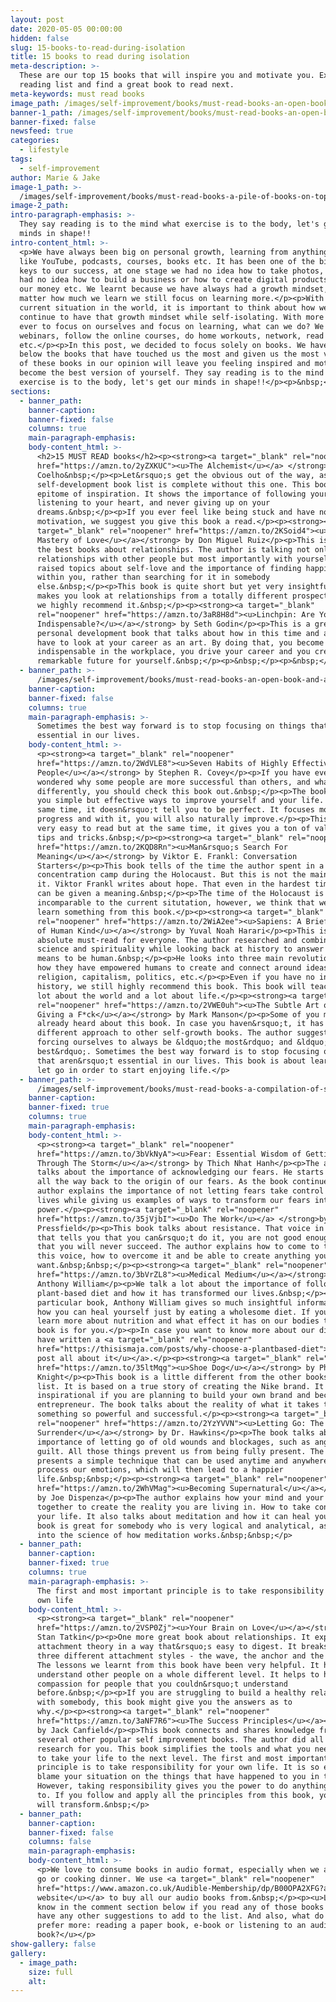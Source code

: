 ```yaml
---
layout: post
date: 2020-05-05 00:00:00
hidden: false
slug: 15-books-to-read-during-isolation
title: 15 books to read during isolation
meta-description: >-
  These are our top 15 books that will inspire you and motivate you. Explore our
  reading list and find a great book to read next.
meta-keywords: must read books
image_path: /images/self-improvement/books/must-read-books-an-open-book.jpg
banner-1_path: /images/self-improvement/books/must-read-books-an-open-book.jpg
banner-fixed: false
newsfeed: true
categories:
  - lifestyle
tags:
  - self-improvement
author: Marie & Jake
image-1_path: >-
  /images/self-improvement/books/must-read-books-a-pile-of-books-on-top-of-the-metal-container.jpg
image-2_path:
intro-paragraph-emphasis: >-
  They say reading is to the mind what exercise is to the body, let's get our
  minds in shape!!
intro-content_html: >-
  <p>We have always been big on personal growth, learning from anything we can
  like YouTube, podcasts, courses, books etc. It has been one of the biggest
  keys to our success, at one stage we had no idea how to take photos, we also
  had no idea how to build a business or how to create digital products, manage
  our money etc. We learnt because we have always had a growth mindset, no
  matter how much we learn we still focus on learning more.</p><p>With the
  current situation in the world, it is important to think about how we can
  continue to have that growth mindset while self-isolating. With more time than
  ever to focus on ourselves and focus on learning, what can we do? We can watch
  webinars, follow the online courses, do home workouts, network, read books
  etc.</p><p>In this post, we decided to focus solely on books. We have listed
  below the books that have touched us the most and given us the most value. All
  of these books in our opinion will leave you feeling inspired and motivated to
  become the best version of yourself. They say reading is to the mind what
  exercise is to the body, let's get our minds in shape!!</p><p>&nbsp;</p>
sections:
  - banner_path:
    banner-caption:
    banner-fixed: false
    columns: true
    main-paragraph-emphasis:
    body-content_html: >-
      <h2>15 MUST READ books</h2><p><strong><a target="_blank" rel="noopener"
      href="https://amzn.to/2yZXKUC"><u>The Alchemist</u></a> </strong>by Paulo
      Coelho&nbsp;</p><p>Let&rsquo;s get the obvious out of the way, as no
      self-development book list is complete without this one. This book is an
      epitome of inspiration. It shows the importance of following your journey,
      listening to your heart, and never giving up on your
      dreams.&nbsp;</p><p>If you ever feel like being stuck and have no
      motivation, we suggest you give this book a read.</p><p><strong><a
      target="_blank" rel="noopener" href="https://amzn.to/2KSoid4"><u>The
      Mastery of Love</u></a></strong> by Don Miguel Ruiz</p><p>This is one of
      the best books about relationships. The author is talking not only about
      relationships with other people but most importantly with yourself. He
      raised topics about self-love and the importance of finding happiness
      within you, rather than searching for it in somebody
      else.&nbsp;</p><p>This book is quite short but yet very insightful. It
      makes you look at relationships from a totally different prospective and
      we highly recommend it.&nbsp;</p><p><strong><a target="_blank"
      rel="noopener" href="https://amzn.to/3aR8H8d"><u>Linchpin: Are You
      Indispensable?</u></a></strong> by Seth Godin</p><p>This is a great
      personal development book that talks about how in this time and age you
      have to look at your career as an art. By doing that, you become
      indispensable in the workplace, you drive your career and you create a
      remarkable future for yourself.&nbsp;</p><p>&nbsp;</p><p>&nbsp;</p>
  - banner_path: >-
      /images/self-improvement/books/must-read-books-an-open-book-and-a-cup-of-coffee.jpg
    banner-caption:
    banner-fixed: false
    columns: true
    main-paragraph-emphasis: >-
      Sometimes the best way forward is to stop focusing on things that aren’t
      essential in our lives.
    body-content_html: >-
      <p><strong><a target="_blank" rel="noopener"
      href="https://amzn.to/2WdVLE8"><u>Seven Habits of Highly Effective
      People</u></a></strong> by Stephen R. Covey</p><p>If you have ever
      wondered why some people are more successful than others, and what they do
      differently, you should check this book out.&nbsp;</p><p>The book gives
      you simple but effective ways to improve yourself and your life. At the
      same time, it doesn&rsquo;t tell you to be perfect. It focuses more on
      progress and with it, you will also naturally improve.</p><p>This book is
      very easy to read but at the same time, it gives you a ton of valuable
      tips and tricks.&nbsp;</p><p><strong><a target="_blank" rel="noopener"
      href="https://amzn.to/2KQD8Rn"><u>Man&rsquo;s Search For
      Meaning</u></a></strong> by Viktor E. Frankl: Conversation
      Starters</p><p>This book tells of the time the author spent in a
      concentration camp during the Holocaust. But this is not the main topic of
      it. Viktor Frankl writes about hope. That even in the hardest times life
      can be given a meaning.&nbsp;</p><p>The time of the Holocaust is
      incomparable to the current situtation, however, we think that we can all
      learn something from this book.</p><p><strong><a target="_blank"
      rel="noopener" href="https://amzn.to/2WiA2ee"><u>Sapiens: A Brief History
      of Human Kind</u></a></strong> by Yuval Noah Harari</p><p>This is an
      absolute must-read for everyone. The author researched and combined
      science and spirituality while looking back at history to answer what it
      means to be human.&nbsp;</p><p>He looks into three main revolutions and
      how they have empowered humans to create and connect around ideas, such as
      religion, capitalism, politics, etc.</p><p>Even if you have no interest in
      history, we still highly recommend this book. This book will teach you a
      lot about the world and a lot about life.</p><p><strong><a target="_blank"
      rel="noopener" href="https://amzn.to/2VWE0uh"><u>The Subtle Art of Not
      Giving a F*ck</u></a></strong> by Mark Manson</p><p>Some of you might have
      already heard about this book. In case you haven&rsquo;t, it has a
      different approach to other self-growth books. The author suggests to stop
      forcing ourselves to always be &ldquo;the most&rdquo; and &ldquo;the
      best&rdquo;. Sometimes the best way forward is to stop focusing on things
      that aren&rsquo;t essential in our lives. This book is about learning to
      let go in order to start enjoying life.</p>
  - banner_path: >-
      /images/self-improvement/books/must-read-books-a-compilation-of-six-book-covers.jpg
    banner-caption:
    banner-fixed: true
    columns: true
    main-paragraph-emphasis:
    body-content_html: >-
      <p><strong><a target="_blank" rel="noopener"
      href="https://amzn.to/3bVkNyA"><u>Fear: Essential Wisdom of Getting
      Through The Storm</u></a></strong> by Thich Nhat Hanh</p><p>The author
      talks about the importance of acknowledging our fears. He starts by going
      all the way back to the origin of our fears. As the book continues, the
      author explains the importance of not letting fears take control over our
      lives while giving us examples of ways to transform our fears into our
      power.</p><p><strong><a target="_blank" rel="noopener"
      href="https://amzn.to/35jVjbI"><u>Do The Work</u></a> </strong>by Steven
      Pressfield</p><p>This book talks about resistance. That voice in your head
      that tells you that you can&rsquo;t do it, you are not good enough, and
      that you will never succeed. The author explains how to come to terms with
      this voice, how to overcome it and be able to create anything you
      want.&nbsp;&nbsp;</p><p><strong><a target="_blank" rel="noopener"
      href="https://amzn.to/3bVrZL8"><u>Medical Medium</u></a></strong> by
      Anthony William</p><p>We talk a lot about the importance of following a
      plant-based diet and how it has transformed our lives.&nbsp;</p><p>In this
      particular book, Anthony William gives so much insightful information on
      how you can heal yourself just by eating a wholesome diet. If you want to
      learn more about nutrition and what effect it has on our bodies than this
      book is for you.</p><p>In case you want to know more about our diet we
      have written a <a target="_blank" rel="noopener"
      href="https://thisismaja.com/posts/why-choose-a-plantbased-diet"><u>blog
      post all about it</u></a>.</p><p><strong><a target="_blank" rel="noopener"
      href="https://amzn.to/35ltMqg"><u>Shoe Dog</u></a></strong> by Phil
      Knight</p><p>This book is a little different from the other books on this
      list. It is based on a true story of creating the Nike brand. It is super
      inspirational if you are planning to build your own brand and become an
      entrepreneur. The book talks about the reality of what it takes to create
      something so powerful and successful.</p><p><strong><a target="_blank"
      rel="noopener" href="https://amzn.to/2YzYVVN"><u>Letting Go: The Path To
      Surrender</u></a></strong> by Dr. Hawkins</p><p>The book talks about the
      importance of letting go of old wounds and blockages, such as anger and
      guilt. All those things prevent us from being fully present. The author
      presents a simple technique that can be used anytime and anywhere to
      process our emotions, which will then lead to a happier
      life.&nbsp;&nbsp;</p><p><strong><a target="_blank" rel="noopener"
      href="https://amzn.to/2WhVMag"><u>Becoming Supernatural</u></a></strong>
      by Joe Dispenza</p><p>The author explains how your mind and your body work
      together to create the reality you are living in. How to take control over
      your life. It also talks about meditation and how it can heal you. This
      book is great for somebody who is very logical and analytical, as it goes
      into the science of how meditation works.&nbsp;&nbsp;</p>
  - banner_path:
    banner-caption:
    banner-fixed: true
    columns: true
    main-paragraph-emphasis: >-
      The first and most important principle is to take responsibility for your
      own life
    body-content_html: >-
      <p><strong><a target="_blank" rel="noopener"
      href="https://amzn.to/2VSP0Zj"><u>Your Brain on Love</u></a></strong> by
      Stan Tatkin</p><p>One more great book about relationships. It explains
      attachment theory in a way that&rsquo;s easy to digest. It breaks it into
      three different attachment styles - the wave, the anchor and the island.
      The lessons we learnt from this book have been very helpful. It helps you
      understand other people on a whole different level. It helps to have
      compassion for people that you couldn&rsquo;t understand
      before.&nbsp;</p><p>If you are struggling to build a healthy relationship
      with somebody, this book might give you the answers as to
      why.</p><p><strong><a target="_blank" rel="noopener"
      href="https://amzn.to/3aNF7R6"><u>The Success Principles</u></a></strong>
      by Jack Canfield</p><p>This book connects and shares knowledge from
      several other popular self improvement books. The author did all the
      research for you. This book simplifies the tools and what you need to do
      to take your life to the next level. The first and most important
      principle is to take responsibility for your own life. It is so easy to
      blame your situation on the things that have happened to you in the past.
      However, taking responsibility gives you the power to do anything you want
      to. If you follow and apply all the principles from this book, your life
      will transform.&nbsp;</p>
  - banner_path:
    banner-caption:
    banner-fixed: false
    columns: false
    main-paragraph-emphasis:
    body-content_html: >-
      <p>We love to consume books in audio format, especially when we are on the
      go or cooking dinner. We use <a target="_blank" rel="noopener"
      href="https://www.amazon.co.uk/Audible-Membership/dp/B00OPA2XFG?actionCode=AMN30DFT1Bk06604291990WX&amp;tag=maja07-21"><u>this
      website</u></a> to buy all our audio books from.&nbsp;</p><p><u>Let us
      know in the comment section below if you read any of those books or if you
      have any other suggestions to add to the list. And also, what do you
      prefer more: reading a paper book, e-book or listening to an audio
      book?</u></p>
show-gallery: false
gallery:
  - image_path:
    size: full
    alt:
---
```


